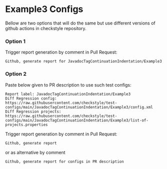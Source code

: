 # Example3 Configs

Bellow are two options that will do the same but use different versions
of github actions in checkstyle repository.


### Option 1
Trigger report generation by comment in Pull Request:
```
Github, generate report for JavadocTagContinuationIndentation/Example3
```

### Option 2

Paste below given to PR description to use such test configs:
```
Report label: JavadocTagContinuationIndentation/Example3
Diff Regression config: https://raw.githubusercontent.com/checkstyle/test-configs/main/JavadocTagContinuationIndentation/Example3/config.xml
Diff Regression projects: https://raw.githubusercontent.com/checkstyle/test-configs/main/JavadocTagContinuationIndentation/Example3/list-of-projects.properties
```

Trigger report generation by comment in Pull Request:
```
Github, generate report
```
or as alternative by comment
```
Github, generate report for configs in PR description
```

